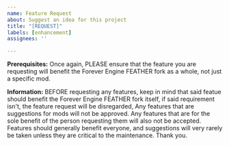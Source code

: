 ```yaml
---
name: Feature Request
about: Suggest an idea for this project
title: "[REQUEST]"
labels: [enhancement]
assignees: ''

---
```


**Prerequisites:**
Once again, PLEASE ensure that the feature you are requesting will benefit the Forever Engine FEATHER fork as a whole, not just a specific mod.

**Information:**
BEFORE requesting any features, keep in mind that said featue should benefit the Forever Engine FEATHER fork itself, if said requirement isn't, the feature request will be disregarded, Any features that are suggestions for mods will not be approved. Any features that are for the sole benefit of the person requesting them will also not be accepted. Features should generally benefit everyone, and suggestions will very rarely be taken unless they are critical to the maintenance. Thank you.
